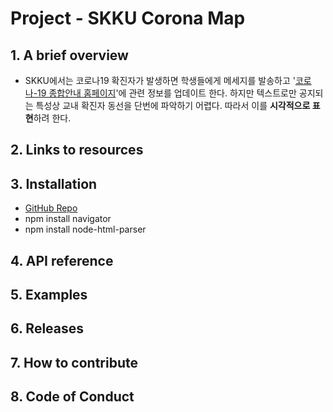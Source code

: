 # Project - SKKU Corona Map

## 1. A brief overview

-   SKKU에서는 코로나19 확진자가 발생하면 학생들에게 메세지를 발송하고 '[코로나-19 종합안내 홈페이지](https://skb.skku.edu/haksaeng/index.do)'에 관련 정보를 업데이트 한다. 하지만 텍스트로만 공지되는 특성상 교내 확진자 동선을 단번에 파악하기 어렵다. 따라서 이를 **시각적으로 표현**하려 한다.

## 2. Links to resources

## 3. Installation

-   [GitHub Repo](https://github.com/JiyunIm00/ossp_final_project)
-   npm install navigator
-   npm install node-html-parser

## 4. API reference

## 5. Examples

## 6. Releases

## 7. How to contribute

## 8. Code of Conduct
